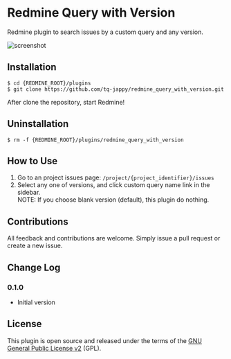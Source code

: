 Redmine Query with Version
==========================

Redmine plugin to search issues by a custom query and any version.

![screenshot](https://raw.github.com/tq-jappy/redmine_query_with_version/master/screenshots/screenshot.png)

## Installation

```
$ cd {REDMINE_ROOT}/plugins
$ git clone https://github.com/tq-jappy/redmine_query_with_version.git
```

After clone the repository, start Redmine!

## Uninstallation

```
$ rm -f {REDMINE_ROOT}/plugins/redmine_query_with_version
```

## How to Use

1. Go to an project issues page: ``/project/{project_identifier}/issues``
2. Select any one of versions, and click custom query name link in the sidebar.   
NOTE: If you choose blank version (default), this plugin do nothing.

## Contributions

All feedback and contributions are welcome. Simply issue a pull request or create a new issue.

## Change Log

### 0.1.0

- Initial version

## License

This plugin is open source and released under the terms of the [GNU General Public License v2](http://www.gnu.org/licenses/gpl-2.0.txt) (GPL).
